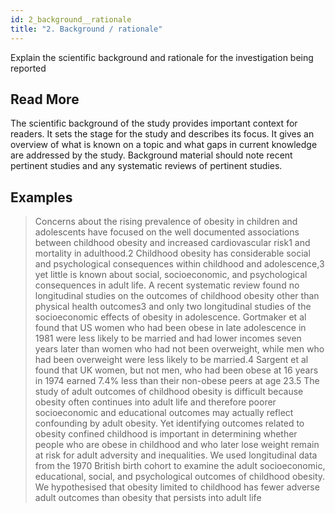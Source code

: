 ```yaml
---
id: 2_background__rationale
title: "2. Background / rationale"
---
```

Explain the scientific background and rationale for the investigation being reported

## Read More

The scientific background of the study provides important context for readers. It sets the stage for the study and describes its focus. It gives an overview of what is known on a topic and what gaps in current knowledge are addressed by the study. Background material should note recent pertinent studies and any systematic reviews of pertinent studies.

## Examples

> Concerns about the rising prevalence of obesity in children and adolescents have focused on the well documented associations between childhood obesity and increased cardiovascular risk1 and mortality in adulthood.2 Childhood obesity has considerable social and psychological consequences within childhood and adolescence,3 yet little is known about social, socioeconomic, and psychological consequences in adult life.
A recent systematic review found no longitudinal studies on the outcomes of childhood obesity other than physical health outcomes3 and only two longitudinal studies of the socioeconomic effects of obesity in adolescence. Gortmaker et al found that US women who had been obese in late adolescence in 1981 were less likely to be married and had lower incomes seven years later than women who had not been overweight, while men who had been overweight were less likely to be married.4 Sargent et al found that UK women, but not men, who had been obese at 16 years in 1974 earned 7.4% less than their non-obese peers at age 23.5
The study of adult outcomes of childhood obesity is difficult because obesity often continues into adult life and therefore poorer socioeconomic and educational outcomes may actually reflect confounding by adult obesity. Yet identifying outcomes related to obesity confined childhood is important in determining whether people who are obese in childhood and who later lose weight remain at risk for adult adversity and inequalities.
We used longitudinal data from the 1970 British birth cohort to examine the adult socioeconomic, educational, social, and psychological outcomes of childhood obesity. We hypothesised that obesity limited to childhood has fewer adverse adult outcomes than obesity that persists into adult life 
